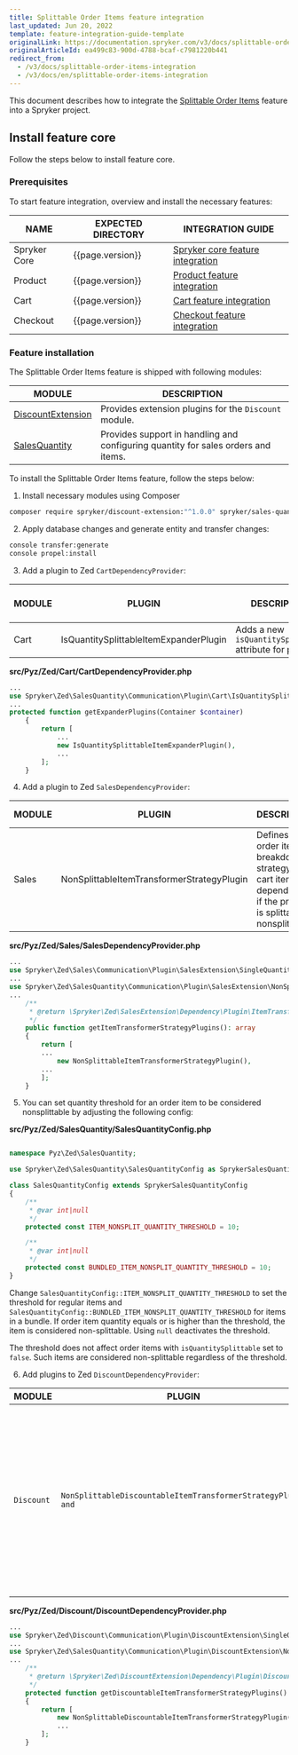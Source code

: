```yaml
---
title: Splittable Order Items feature integration
last_updated: Jun 20, 2022
template: feature-integration-guide-template
originalLink: https://documentation.spryker.com/v3/docs/splittable-order-items-integration
originalArticleId: ea499c83-900d-4788-bcaf-c7981220b441
redirect_from:
  - /v3/docs/splittable-order-items-integration
  - /v3/docs/en/splittable-order-items-integration
---
```


This document describes how to integrate the [Splittable Order Items](/docs/scos/user/features/202204.0/order-management-feature-overview/splittable-order-items-overview.html) feature into a Spryker project.

## Install feature core

Follow the steps below to install feature core.

### Prerequisites

To start feature integration, overview and install the necessary features:

| NAME         | EXPECTED DIRECTORY | INTEGRATION GUIDE                                                                                                                    |
|--------------|--------------------|--------------------------------------------------------------------------------------------------------------------------------------|
| Spryker Core | {{page.version}}   | [Spryker core feature integration](/docs/scos/dev/feature-integration-guides/{{page.version}}/spryker-core-feature-integration.html) |
| Product      | {{page.version}}   | [Product feature integration](/docs/scos/dev/feature-integration-guides/{{page.version}}/product-feature-integration.html)           | 
| Cart         | {{page.version}}   | [Cart feature integration](/docs/scos/dev/feature-integration-guides/{{page.version}}/cart-feature-integration.html)                 |
| Checkout     | {{page.version}}   | [Checkout feature integration](/docs/scos/dev/feature-integration-guides/{{page.version}}/checkout-feature-integration.html)         |

### Feature installation

The Splittable Order Items feature is shipped with following modules:

| MODULE | DESCRIPTION |
| --- | --- |
| [DiscountExtension](https://github.com/spryker/spryker/tree/master/Bundles/DiscountExtension) | Provides extension plugins for the `Discount` module. |
| [SalesQuantity](https://github.com/spryker/spryker/tree/master/Bundles/SalesQuantity)| Provides support in handling and configuring quantity for sales orders and items. |

To install the Splittable Order Items feature, follow the steps below:

1. Install necessary modules using Composer

```bash
composer require spryker/discount-extension:"^1.0.0" spryker/sales-quantity:"^3.4.0" --update-with-dependencies
```

2. Apply database changes and generate entity and transfer changes:

```bash
console transfer:generate
console propel:install
```

3. Add a plugin to Zed `CartDependencyProvider`:


| MODULE | PLUGIN | DESCRIPTION | METHOD IN DEPENDENCY PROVIDER |
| --- | --- | --- | --- |
| Cart | IsQuantitySplittableItemExpanderPlugin | Adds a new `isQuantitySplittable` attribute for products | `getExpanderPlugins` |

**src/Pyz/Zed/Cart/CartDependencyProvider.php**

```php
...
use Spryker\Zed\SalesQuantity\Communication\Plugin\Cart\IsQuantitySplittableItemExpanderPlugin;
...
protected function getExpanderPlugins(Container $container)
    {
        return [
            ...
            new IsQuantitySplittableItemExpanderPlugin(),
            ...
        ];
    }
```

4. Add a plugin to Zed `SalesDependencyProvider`:


| MODULE | PLUGIN | DESCRIPTION | METHOD IN DEPENDENCY PROVIDER |
| --- | --- | --- | --- |
| Sales | NonSplittableItemTransformerStrategyPlugin | Defines the order item's breakdown strategy for cart items depending on if the product is splittable or nonsplittable. | `getItemTransformerStrategyPlugins` |

**src/Pyz/Zed/Sales/SalesDependencyProvider.php**

```php
...
use Spryker\Zed\Sales\Communication\Plugin\SalesExtension\SingleQuantityBasedItemTransformerStrategyPlugin;
...
use Spryker\Zed\SalesQuantity\Communication\Plugin\SalesExtension\NonSplittableItemTransformerStrategyPlugin;
...   
    /**
     * @return \Spryker\Zed\SalesExtension\Dependency\Plugin\ItemTransformerStrategyPluginInterface[]
     */
    public function getItemTransformerStrategyPlugins(): array
    {
        return [
        ...    
			new NonSplittableItemTransformerStrategyPlugin(),
        ...    
        ];
    }
```

5. You can set quantity threshold for an order item to be considered nonsplittable by adjusting the following config:

**src/Pyz/Zed/SalesQuantity/SalesQuantityConfig.php**

```php

namespace Pyz\Zed\SalesQuantity;

use Spryker\Zed\SalesQuantity\SalesQuantityConfig as SprykerSalesQuantityConfig;

class SalesQuantityConfig extends SprykerSalesQuantityConfig
{
    /**
     * @var int|null
     */
    protected const ITEM_NONSPLIT_QUANTITY_THRESHOLD = 10;

    /**
     * @var int|null
     */
    protected const BUNDLED_ITEM_NONSPLIT_QUANTITY_THRESHOLD = 10;
}

```

Change `SalesQuantityConfig::ITEM_NONSPLIT_QUANTITY_THRESHOLD` to set the threshold for regular items and `SalesQuantityConfig::BUNDLED_ITEM_NONSPLIT_QUANTITY_THRESHOLD` for items in a bundle.
If order item quantity equals or is higher than the threshold, the item is considered non-splittable.
Using `null` deactivates the threshold.

The threshold does not affect order items with `isQuantitySplittable` set to `false`.
Such items are considered non-splittable regardless of the threshold.  


6. Add plugins to Zed `DiscountDependencyProvider`:


| MODULE | PLUGIN | DESCRIPTION | METHOD IN DEPENDENCY PROVIDER |
| --- | --- | --- | --- |
| `Discount` |`NonSplittableDiscountableItemTransformerStrategyPlugin and`  | Defines discountable item transformation strategy for splittable and non-splittable items to adjust the discount calculation item breakdown according to the corresponding order item breakdown. | `getDiscountableItemTransformerStrategyPlugins` |

**src/Pyz/Zed/Discount/DiscountDependencyProvider.php**

```php
...
use Spryker\Zed\Discount\Communication\Plugin\DiscountExtension\SingleQuantityBasedDiscountableItemTransformerStrategyPlugin;
...
use Spryker\Zed\SalesQuantity\Communication\Plugin\DiscountExtension\NonSplittableDiscountableItemTransformerStrategyPlugin;
...
    /**
     * @return \Spryker\Zed\DiscountExtension\Dependency\Plugin\DiscountableItemTransformerStrategyPluginInterface[]
     */
    protected function getDiscountableItemTransformerStrategyPlugins(): array
    {
        return [
            new NonSplittableDiscountableItemTransformerStrategyPlugin(),
            ...
        ];
    }
```
